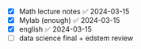 - [x] Math lecture notes ✅ 2024-03-15
- [x] Mylab (enough) ✅ 2024-03-15
- [x] english ✅ 2024-03-15
- [ ] data science final + edstem review

